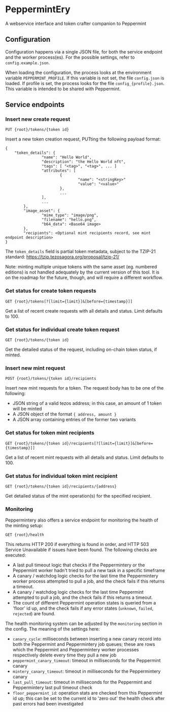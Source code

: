 # PeppermintEry
A webservice interface and token crafter companion to Peppermint

## Configuration

Configuration happens via a single JSON file, for both the service endpoint and the worker process(es). For the possible settings, refer to `config.example.json`.

When loading the configuration, the process looks at the environment variable `PEPPERMINT_PROFILE`. If this variable is not set, the file `config.json` is loaded. If profile is set, the process looks for the file `config_{profile}.json`. This variable is intended to be shared with Peppermint.

## Service endpoints

### Insert new create request

`PUT {root}/tokens/{token id}`

Insert a new token creation request, PUTting the following payload format:

```
{
	"token_details": {
                "name": "Hello World",
                "description": "the Hello World nft",
                "tags": [ "<tag>", "<tag>", ... ]
                "attributes": [
                        {
                                "name": "<stringKey>"
                                "value": "<value>"
                        },
                        ...
                ],
                ...
        },
        "image_asset": {
                "mime_type": "image/png",
                "filename": "hello.png",
                "b64_data": <Base64 image>
        },
        "recipients": <Optional mint recipients record, see mint endpoint description>
}
```

The `token_details` field is partial token metadata, subject to the TZIP-21 standard: https://tzip.tezosagora.org/proposal/tzip-21/

Note: minting multiple unique tokens with the same asset (eg. numbered editions) is not handled adequately by the current version of this tool. It is on the roadmap for the future, though, and will require a different workflow.

### Get status for create token requests

`GET {root}/tokens[?[limit={limit}]&[before={timestamp}]]`

Get a list of recent create requests with all details and status. Limit defaults to 100.

### Get status for individual create token request

`GET {root}/tokens/{token id}`

Get the detailed status of the request, including on-chain token status, if minted.

### Insert new mint request

`POST {root}/tokens/{token id}/recipients`

Insert new mint requests for a token. The request body has to be one of the following:

- JSON string of a valid tezos address; in this case, an amount of 1 token will be minted
- A JSON object of the format `{ address, amount }`
- A JSON array containing entries of the former two variants

### Get status for token mint recipients

`GET {root}/tokens/{token id}/recipients[?[limit={limit}]&[before={timestamp}]]`

Get a list of recent mint requests with all details and status. Limit defaults to 100.

### Get status for individual token mint recipient

`GET {root}/tokens/{token id}/recipients/{address}`

Get detailed status of the mint operation(s) for the specified recipient.

### Monitoring

Peppermintery also offers a service endpoint for monitoring the health of the minting setup:

`GET {root}/health`

This returns HTTP 200 if everything is found in order, and HTTP 503 Service Unavailable if issues have been found. The following checks are executed:

- A last pull timeout logic that checks if the Peppermintery or the Peppermint worker hadn't tried to pull a new task in a specific timeframe
- A canary / watchdog logic checks for the last time the Peppermintery worker process attempted to pull a job, and the check fails if this returns a timeout.
- A canary / watchdog logic checks for the last time Peppermint attempted to pull a job, and the check fails if this returns a timeout.
- The count of different Peppermint operation states is queried from a 'floor' id up, and the check fails if any error states (`unknown`, `failed`, `rejected`) are found.

The health monitoring system can be adjusted by the `monitoring` section in the config. The meaning of the settings here:

- `canary_cycle`: milliseconds between inserting a new canary record into both the Peppermint and Peppermintery job queues; these are rows which the Peppermint and Peppermintery worker processes respectively delete every time they pull a new job
- `peppermint_canary_timeout`: timeout in milliseconds for the Peppermint canary
- `mintery_canary_timeout`: timeout in milliseconds for the Peppermintery canary
- `last_pull_timeout`: timeout in milliseconds for the Peppermint and Peppermintery last pull timeout check
- `floor_peppermint_id`: operation stats are checked from this Peppermint id up; this can be set to the current id to 'zero out' the health check after past errors had been investigated
